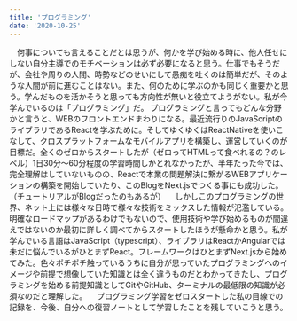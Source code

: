 ```yaml
---
title: 'プログラミング'
date: '2020-10-25'
---
```


　何事についても言えることだとは思うが、何かを学び始める時に、他人任せにしない自分主導でのモチベーションは必ず必要になると思う。仕事でもそうだが、会社や周りの人間、時勢などのせいにして愚痴を吐くのは簡単だが、そのような人間が前に進むことはない。また、何のために学ぶのかも同じく重要かと思う。学んだものを活かそうと思っても方向性が無いと役立てようがない。私が今学んでいるのは「プログラミング」だ。  プログラミングと言ってもどんな分野かと言うと、WEBのフロントエンドまわりになる。最近流行りのJavaScriptのライブラリであるReactを学ぶために。そしてゆくゆくはReactNativeを使いこなして、クロスプラットフォームなモバイルアプリを構築し、運営していくのが目標だ。全くのゼロからスタートしたが（ゼロってHTMLって食べれるの？のレベル）1日30分〜60分程度の学習時間しかとれなかったが、半年たった今では、完全理解はしていないものの、Reactで本業の問題解決に繋がるWEBアプリケーションの構築を開始していたり、このBlogをNext.jsでつくる事にも成功した。（チュートリアルがBlogだったのもあるが）
　しかしこのプログラミングの世界、ネット上には様々な日時で様々な技術をミックスした情報が氾濫している。明確なロードマップがあるわけでもないので、使用技術や学び始めるものが間違えではないのか最初に詳しく調べてからスタートしたほうが懸命かと思う。私が学んでいる言語はJavaScript（typescript）、ライブラリはReactかAngularでは未だに悩んでいるがひとまずReact。フレームワークはひとまずNext.jsから始めてみた。色々ポチポチ触っているうちに自分が思っていたプログラミングへのイメージや前提で想像していた知識とは全く違うものだとわかってきたし、プログラミングを始める前提知識としてGitやGitHub、ターミナルの最低限の知識が必須なのだと理解した。
　プログラミング学習をゼロスタートした私の目線での記録を、今後、自分への復習ノートとして学習したことを残していこうと思う。
